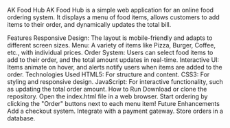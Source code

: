 AK Food Hub
AK Food Hub is a simple web application for an online food ordering system. It displays a menu of food items, allows customers to add items to their order, and dynamically updates the total bill.

Features
Responsive Design: The layout is mobile-friendly and adapts to different screen sizes.
Menu: A variety of items like Pizza, Burger, Coffee, etc., with individual prices.
Order System: Users can select food items to add to their order, and the total amount updates in real-time.
Interactive UI: Items animate on hover, and alerts notify users when items are added to the order.
Technologies Used
HTML5: For structure and content.
CSS3: For styling and responsive design.
JavaScript: For interactive functionality, such as updating the total order amount.
How to Run
Download or clone the repository.
Open the index.html file in a web browser.
Start ordering by clicking the "Order" buttons next to each menu item!
Future Enhancements
Add a checkout system.
Integrate with a payment gateway.
Store orders in a database.

